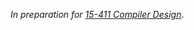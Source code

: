 *In preparation for [15-411 Compiler Design](https://www.cs.cmu.edu/~janh/courses/411/24/index.html)*.
